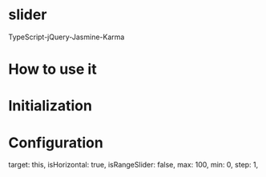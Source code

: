 # slider
TypeScript-jQuery-Jasmine-Karma
# How to use it
# Initialization
# Configuration
target: this,
isHorizontal: true,
isRangeSlider: false,
max: 100,
min: 0,
step: 1,



